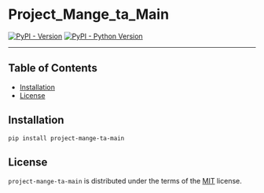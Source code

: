 # Project_Mange_ta_Main

[![PyPI - Version](https://img.shields.io/pypi/v/project-mange-ta-main.svg)](https://pypi.org/project/project-mange-ta-main)
[![PyPI - Python Version](https://img.shields.io/pypi/pyversions/project-mange-ta-main.svg)](https://pypi.org/project/project-mange-ta-main)

-----

## Table of Contents

- [Installation](#installation)
- [License](#license)

## Installation

```console
pip install project-mange-ta-main
```

## License

`project-mange-ta-main` is distributed under the terms of the [MIT](https://spdx.org/licenses/MIT.html) license.
